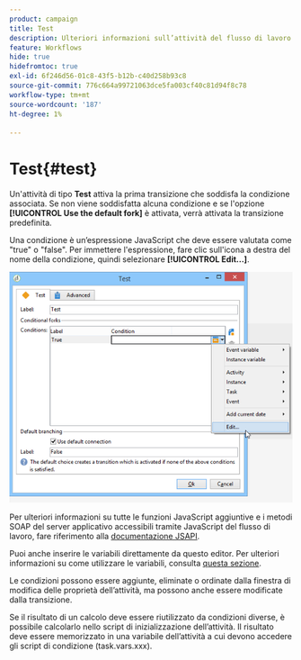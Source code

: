 ```yaml
---
product: campaign
title: Test
description: Ulteriori informazioni sull’attività del flusso di lavoro Test
feature: Workflows
hide: true
hidefromtoc: true
exl-id: 6f246d56-01c8-43f5-b12b-c40d258b93c8
source-git-commit: 776c664a99721063dce5fa003cf40c81d94f8c78
workflow-type: tm+mt
source-wordcount: '187'
ht-degree: 1%

---
```


# Test{#test}



Un&#39;attività di tipo **Test** attiva la prima transizione che soddisfa la condizione associata. Se non viene soddisfatta alcuna condizione e se l&#39;opzione **[!UICONTROL Use the default fork]** è attivata, verrà attivata la transizione predefinita.

Una condizione è un’espressione JavaScript che deve essere valutata come &quot;true&quot; o &quot;false&quot;. Per immettere l&#39;espressione, fare clic sull&#39;icona a destra del nome della condizione, quindi selezionare **[!UICONTROL Edit...]**.

![](assets/edit_test.png)

Per ulteriori informazioni su tutte le funzioni JavaScript aggiuntive e i metodi SOAP del server applicativo accessibili tramite JavaScript del flusso di lavoro, fare riferimento alla [documentazione JSAPI](https://experienceleague.adobe.com/developer/campaign-api/api/index.html?lang=it).

Puoi anche inserire le variabili direttamente da questo editor. Per ulteriori informazioni su come utilizzare le variabili, consulta [questa sezione](javascript-scripts-and-templates.md#variables).

Le condizioni possono essere aggiunte, eliminate o ordinate dalla finestra di modifica delle proprietà dell’attività, ma possono anche essere modificate dalla transizione.

Se il risultato di un calcolo deve essere riutilizzato da condizioni diverse, è possibile calcolarlo nello script di inizializzazione dell’attività. Il risultato deve essere memorizzato in una variabile dell’attività a cui devono accedere gli script di condizione (task.vars.xxx).
